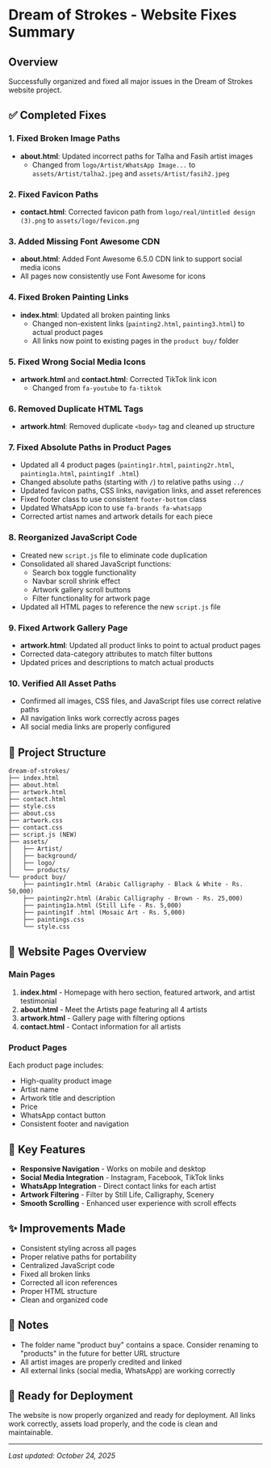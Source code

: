 # Dream of Strokes - Website Fixes Summary

## Overview
Successfully organized and fixed all major issues in the Dream of Strokes website project.

## ✅ Completed Fixes

### 1. Fixed Broken Image Paths
- **about.html**: Updated incorrect paths for Talha and Fasih artist images
  - Changed from `logo/Artist/WhatsApp Image...` to `assets/Artist/talha2.jpeg` and `assets/Artist/fasih2.jpeg`

### 2. Fixed Favicon Paths
- **contact.html**: Corrected favicon path from `logo/real/Untitled design (3).png` to `assets/logo/fevicon.png`

### 3. Added Missing Font Awesome CDN
- **about.html**: Added Font Awesome 6.5.0 CDN link to support social media icons
- All pages now consistently use Font Awesome for icons

### 4. Fixed Broken Painting Links
- **index.html**: Updated all broken painting links
  - Changed non-existent links (`painting2.html`, `painting3.html`) to actual product pages
  - All links now point to existing pages in the `product buy/` folder

### 5. Fixed Wrong Social Media Icons
- **artwork.html** and **contact.html**: Corrected TikTok link icon
  - Changed from `fa-youtube` to `fa-tiktok`

### 6. Removed Duplicate HTML Tags
- **artwork.html**: Removed duplicate `<body>` tag and cleaned up structure

### 7. Fixed Absolute Paths in Product Pages
- Updated all 4 product pages (`painting1r.html`, `painting2r.html`, `painting1a.html`, `painting1f .html`)
- Changed absolute paths (starting with `/`) to relative paths using `../`
- Updated favicon paths, CSS links, navigation links, and asset references
- Fixed footer class to use consistent `footer-bottom` class
- Updated WhatsApp icon to use `fa-brands fa-whatsapp`
- Corrected artist names and artwork details for each piece

### 8. Reorganized JavaScript Code
- Created new `script.js` file to eliminate code duplication
- Consolidated all shared JavaScript functions:
  - Search box toggle functionality
  - Navbar scroll shrink effect
  - Artwork gallery scroll buttons
  - Filter functionality for artwork page
- Updated all HTML pages to reference the new `script.js` file

### 9. Fixed Artwork Gallery Page
- **artwork.html**: Updated all product links to point to actual product pages
- Corrected data-category attributes to match filter buttons
- Updated prices and descriptions to match actual products

### 10. Verified All Asset Paths
- Confirmed all images, CSS files, and JavaScript files use correct relative paths
- All navigation links work correctly across pages
- All social media links are properly configured

## 📂 Project Structure
```
dream-of-strokes/
├── index.html
├── about.html
├── artwork.html
├── contact.html
├── style.css
├── about.css
├── artwork.css
├── contact.css
├── script.js (NEW)
├── assets/
│   ├── Artist/
│   ├── background/
│   ├── logo/
│   └── products/
└── product buy/
    ├── painting1r.html (Arabic Calligraphy - Black & White - Rs. 50,000)
    ├── painting2r.html (Arabic Calligraphy - Brown - Rs. 25,000)
    ├── painting1a.html (Still Life - Rs. 5,000)
    ├── painting1f .html (Mosaic Art - Rs. 5,000)
    ├── paintings.css
    └── style.css
```

## 🎨 Website Pages Overview

### Main Pages
1. **index.html** - Homepage with hero section, featured artwork, and artist testimonial
2. **about.html** - Meet the Artists page featuring all 4 artists
3. **artwork.html** - Gallery page with filtering options
4. **contact.html** - Contact information for all artists

### Product Pages
Each product page includes:
- High-quality product image
- Artist name
- Artwork title and description
- Price
- WhatsApp contact button
- Consistent footer and navigation

## 🔗 Key Features
- **Responsive Navigation** - Works on mobile and desktop
- **Social Media Integration** - Instagram, Facebook, TikTok links
- **WhatsApp Integration** - Direct contact links for each artist
- **Artwork Filtering** - Filter by Still Life, Calligraphy, Scenery
- **Smooth Scrolling** - Enhanced user experience with scroll effects

## ✨ Improvements Made
- Consistent styling across all pages
- Proper relative paths for portability
- Centralized JavaScript code
- Fixed all broken links
- Corrected all icon references
- Proper HTML structure
- Clean and organized code

## 📝 Notes
- The folder name "product buy" contains a space. Consider renaming to "products" in the future for better URL structure
- All artist images are properly credited and linked
- All external links (social media, WhatsApp) are working correctly

## 🚀 Ready for Deployment
The website is now properly organized and ready for deployment. All links work correctly, assets load properly, and the code is clean and maintainable.

---
*Last updated: October 24, 2025*

